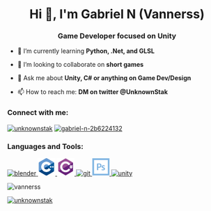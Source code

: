 <h1 align="center">Hi 👋, I'm Gabriel N (Vannerss)</h1>
<h3 align="center">Game Developer focused on Unity</h3>

- 🌱 I’m currently learning **Python, .Net, and GLSL**

- 👯 I’m looking to collaborate on **short games**

- 💬 Ask me about **Unity, C# or anything on Game Dev/Design**

- 📫 How to reach me: **DM on twitter @UnknownStak**

<h3 align="left">Connect with me:</h3>
<p align="left">
<a href="https://twitter.com/unknownstak" target="blank"><img align="center" src="https://raw.githubusercontent.com/rahuldkjain/github-profile-readme-generator/master/src/images/icons/Social/twitter.svg" alt="unknownstak" height="30" width="40" /></a>
<a href="https://linkedin.com/in/gabriel-n-2b6224132" target="blank"><img align="center" src="https://raw.githubusercontent.com/rahuldkjain/github-profile-readme-generator/master/src/images/icons/Social/linked-in-alt.svg" alt="gabriel-n-2b6224132" height="30" width="40" /></a>
</p>

<h3 align="left">Languages and Tools:</h3>
<p align="left"> <a href="https://www.blender.org/" target="_blank" rel="noreferrer"> <img src="https://download.blender.org/branding/community/blender_community_badge_white.svg" alt="blender" width="40" height="40"/> </a> <a href="https://www.w3schools.com/cpp/" target="_blank" rel="noreferrer"> <img src="https://raw.githubusercontent.com/devicons/devicon/master/icons/cplusplus/cplusplus-original.svg" alt="cplusplus" width="40" height="40"/> </a> <a href="https://www.w3schools.com/cs/" target="_blank" rel="noreferrer"> <img src="https://raw.githubusercontent.com/devicons/devicon/master/icons/csharp/csharp-original.svg" alt="csharp" width="40" height="40"/> </a> <a href="https://git-scm.com/" target="_blank" rel="noreferrer"> <img src="https://www.vectorlogo.zone/logos/git-scm/git-scm-icon.svg" alt="git" width="40" height="40"/> </a> <a href="https://www.photoshop.com/en" target="_blank" rel="noreferrer"> <img src="https://raw.githubusercontent.com/devicons/devicon/master/icons/photoshop/photoshop-line.svg" alt="photoshop" width="40" height="40"/> </a> <a href="https://unity.com/" target="_blank" rel="noreferrer"> <img src="https://www.vectorlogo.zone/logos/unity3d/unity3d-icon.svg" alt="unity" width="40" height="40"/> </a> </p>

<p align="left"> <img src="https://komarev.com/ghpvc/?username=vannerss&label=Profile%20views&color=0e75b6&style=flat" alt="vannerss" /> </p>

<p align="left"> <a href="https://twitter.com/unknownstak" target="blank"><img src="https://img.shields.io/twitter/follow/unknownstak?logo=twitter&style=for-the-badge" alt="unknownstak" /></a> </p>

